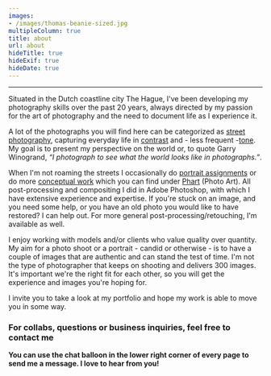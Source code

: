 ```yaml
---
images:
- /images/thomas-beanie-sized.jpg
multipleColumn: true
title: about
url: about
hideTitle: true
hideExif: true
hideDate: true
---
```

***
Situated in the Dutch coastline city The Hague, I've been developing my photography skills over the past 20 years, always directed by my passion for the art of photography and the need to document life as I experience it.

A lot of the photographs you will find here can be categorized as [street photography](/tags/street-photography), capturing everyday life in [contrast](/tags/life-in-contrast) and - less frequent -[tone](/tags/life-in-tone). My goal is to present my perspective on the world or, to quote Garry Winogrand, *“I photograph to see what the world looks like in photographs.”*.

When I'm not roaming the streets I occasionally do [portrait assignments](/tags/portrait) or do more [conceptual work](/tags/phart) which you can find under [Phart](/tags/phart) (Photo Art). All post-processing and compositing I did in Adobe Photoshop, with which I have extensive experience and expertise. If you're stuck on an image, and you need some help, or you have an old photo you would like to have restored? I can help out. For more general post-processing/retouching, I'm available as well.

I enjoy working with models and/or clients who value quality over quantity. My aim for a photo shoot or a portrait - candid or otherwise - is to have a couple of images that are authentic and can stand the test of time. I'm not the type of photographer that keeps on shooting and delivers 300 images. It's important we're the right fit for each other, so you will get the experience and images you're hoping for.

I invite you to take a look at my portfolio and hope my work is able to move you in some way.

<div class="center mt-6" id="contact-me"><i class="fa-regular fa-envelope fa-2xl"></i></div>

### For collabs, questions or business inquiries, feel free to contact me

**You can use the chat balloon in the lower right corner of every page to send me a message. I love to hear from you!**
